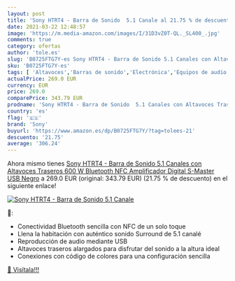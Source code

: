 ```yaml
---
layout: post
title: 'Sony HTRT4 - Barra de Sonido  5.1 Canale al 21.75 % de descuento'
date: 2021-03-22 12:48:57
image: 'https://m.media-amazon.com/images/I/31D3vZ0T-QL._SL400_.jpg'
comments: true
category: ofertas
author: 'tole.es'
slug: 'B0725FTG7Y-es Sony HTRT4 - Barra de Sonido 5.1 Canales con Altavoces...'
sku: 'B0725FTG7Y-es'
tags: [ 'Altavoces','Barras de sonido','Electrónica','Equipos de audio y Hi-Fi','bluetooth','sony', ]
actualPrice: 269.0 EUR
currency: EUR
price: 269.0
comparePrice: 343.79 EUR
prodname: 'Sony HTRT4 - Barra de Sonido  5.1 Canales con Altavoces Traseros  600 W  Bluetooth  NFC  Amplificador Digital S-Master  USB  Negro'
country: 'es'
flag: '🇪🇸'
brand: 'Sony'
buyurl: 'https://www.amazon.es/dp/B0725FTG7Y/?tag=tolees-21'
descuento: '21.75'
average: '306.24'
---
```


Ahora mismo tienes [Sony HTRT4 - Barra de Sonido  5.1 Canales con Altavoces Traseros  600 W  Bluetooth  NFC  Amplificador Digital S-Master  USB  Negro](https://www.amazon.es/dp/B0725FTG7Y/?tag=tolees-21) a 269.0 EUR (original: 343.79 EUR) (21.75 %  de descuento) en el siguiente enlace!

[![Sony HTRT4 - Barra de Sonido  5.1 Canale](https://m.media-amazon.com/images/I/31D3vZ0T-QL._SL400_.jpg)](https://www.amazon.es/dp/B0725FTG7Y/?tag=tolees-21)

🔎:

- Conectividad Bluetooth sencilla con NFC de un solo toque
- Llena la habitación con auténtico sonido Surround de 5.1 canalé
- Reproducción de audio mediante USB
- Altavoces traseros alargados para disfrutar del sonido a la altura ideal
- Conexiones con código de colores para una configuración sencilla

[🛒 Visítala!!!](https://www.amazon.es/dp/B0725FTG7Y/?tag=tolees-21)
